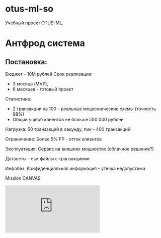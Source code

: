 # otus-ml-so
Учебный проект OTUS-ML.

# Антфрод система

## Постановка:

Бюджет - 10М рублей
Срок реализации: 
  - 3 месяца (MVP),
  - 6 месяцев - готовый проект


Статистика: 
 - 2 транзакции на 100 - реальные мошеннические схемы (точность 98%)
 - Общий ущерб клиентов не больше 500 000 рублей

Нагрузка:
50 транзакций в секунду, пик - 400 транзакций

Ограничение:
Более 5% FP - отток клиентов

Эксплуатация:
Сервис на внешних мощностях (облачное решение?)


Датасеты - 
csv-файлы с транзакциями

Инфобез: 
Конфиденциальная информация - утечка недопустима


Mission CANVAS

![alt text](https://github.com/solegark/otus-ml-so/blob/main/MBM.html)
